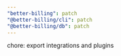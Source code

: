 ```yaml
---
"better-billing": patch
"@better-billing/cli": patch
"@better-billing/db": patch
---
```


chore: export integrations and plugins

